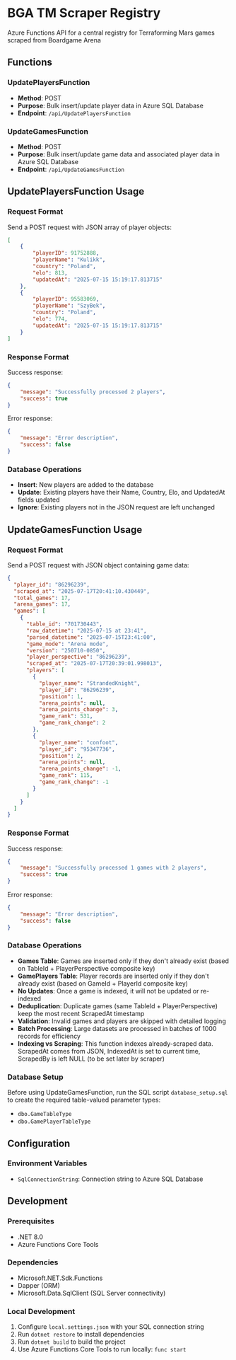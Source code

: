 # BGA TM Scraper Registry

Azure Functions API for a central registry for Terraforming Mars games scraped from Boardgame Arena

## Functions

### UpdatePlayersFunction
- **Method**: POST
- **Purpose**: Bulk insert/update player data in Azure SQL Database
- **Endpoint**: `/api/UpdatePlayersFunction`

### UpdateGamesFunction
- **Method**: POST
- **Purpose**: Bulk insert/update game data and associated player data in Azure SQL Database
- **Endpoint**: `/api/UpdateGamesFunction`

## UpdatePlayersFunction Usage

### Request Format
Send a POST request with JSON array of player objects:

```json
[
    {
        "playerID": 91752888,
        "playerName": "Kulikk",
        "country": "Poland",
        "elo": 813,
        "updatedAt": "2025-07-15 15:19:17.813715"
    },
    {
        "playerID": 95583069,
        "playerName": "SzyBek",
        "country": "Poland",
        "elo": 774,
        "updatedAt": "2025-07-15 15:19:17.813715"
    }
]
```

### Response Format
Success response:
```json
{
    "message": "Successfully processed 2 players",
    "success": true
}
```

Error response:
```json
{
    "message": "Error description",
    "success": false
}
```

### Database Operations
- **Insert**: New players are added to the database
- **Update**: Existing players have their Name, Country, Elo, and UpdatedAt fields updated
- **Ignore**: Existing players not in the JSON request are left unchanged

## UpdateGamesFunction Usage

### Request Format
Send a POST request with JSON object containing game data:

```json
{
  "player_id": "86296239",
  "scraped_at": "2025-07-17T20:41:10.430449",
  "total_games": 17,
  "arena_games": 17,
  "games": [
    {
      "table_id": "701730443",
      "raw_datetime": "2025-07-15 at 23:41",
      "parsed_datetime": "2025-07-15T23:41:00",
      "game_mode": "Arena mode",
      "version": "250710-0850",
      "player_perspective": "86296239",
      "scraped_at": "2025-07-17T20:39:01.998013",
      "players": [
        {
          "player_name": "StrandedKnight",
          "player_id": "86296239",
          "position": 1,
          "arena_points": null,
          "arena_points_change": 3,
          "game_rank": 531,
          "game_rank_change": 2
        },
        {
          "player_name": "confoot",
          "player_id": "95347736",
          "position": 2,
          "arena_points": null,
          "arena_points_change": -1,
          "game_rank": 115,
          "game_rank_change": -1
        }
      ]
    }
  ]
}
```

### Response Format
Success response:
```json
{
    "message": "Successfully processed 1 games with 2 players",
    "success": true
}
```

Error response:
```json
{
    "message": "Error description",
    "success": false
}
```

### Database Operations
- **Games Table**: Games are inserted only if they don't already exist (based on TableId + PlayerPerspective composite key)
- **GamePlayers Table**: Player records are inserted only if they don't already exist (based on GameId + PlayerId composite key)
- **No Updates**: Once a game is indexed, it will not be updated or re-indexed
- **Deduplication**: Duplicate games (same TableId + PlayerPerspective) keep the most recent ScrapedAt timestamp
- **Validation**: Invalid games and players are skipped with detailed logging
- **Batch Processing**: Large datasets are processed in batches of 1000 records for efficiency
- **Indexing vs Scraping**: This function indexes already-scraped data. ScrapedAt comes from JSON, IndexedAt is set to current time, ScrapedBy is left NULL (to be set later by scraper)

### Database Setup
Before using UpdateGamesFunction, run the SQL script `database_setup.sql` to create the required table-valued parameter types:
- `dbo.GameTableType`
- `dbo.GamePlayerTableType`

## Configuration

### Environment Variables
- `SqlConnectionString`: Connection string to Azure SQL Database

## Development

### Prerequisites
- .NET 8.0
- Azure Functions Core Tools

### Dependencies
- Microsoft.NET.Sdk.Functions
- Dapper (ORM)
- Microsoft.Data.SqlClient (SQL Server connectivity)

### Local Development
1. Configure `local.settings.json` with your SQL connection string
2. Run `dotnet restore` to install dependencies
3. Run `dotnet build` to build the project
4. Use Azure Functions Core Tools to run locally: `func start`
